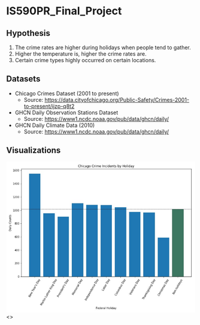 # IS590PR_Final_Project

## Hypothesis
1) The crime rates are higher during holidays when people tend to gather.
2) Higher the temperature is, higher the crime rates are.
3) Certain crime types highly occurred on certain locations.

## Datasets
- Chicago Crimes Dataset (2001 to present)
  - Source: https://data.cityofchicago.org/Public-Safety/Crimes-2001-to-present/ijzp-q8t2
- GHCN Daily Observation Stations Dataset
  - Source: https://www1.ncdc.noaa.gov/pub/data/ghcn/daily/
- GHCN Daily Climate Data (2010)
  - Source: https://www1.ncdc.noaa.gov/pub/data/ghcn/daily/

## Visualizations
<img src="https://github.com/b02209015/IS590PR_Final_Project/blob/master/byHoliday.jpg">
<>
